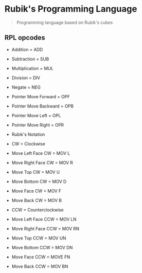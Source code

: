 # Rubik's Programming Language

> Programming language based on Rubik's cubes

## RPL opcodes

 - Addition = ADD
 - Subtraction = SUB
 - Multiplication = MUL
 - Division = DIV
 - Negate = NEG

 - Pointer Move Forward = OPF
 - Pointer Move Backward = OPB
 - Pointer Move Left = OPL
 - Pointer Move Right = OPR

 - Rubik's Notation

 - CW = Clockwise
 - Move Left Face CW = MOV L
 - Move Right Face CW = MOV R
 - Move Top CW = MOV U
 - Move Bottom CW = MOV D
 - Move Face CW = MOV F
 - Move Back CW = MOV B

 - CCW = Counterclockwise
 - Move Left Face CCW = MOV LN
 - Move Right Face CCW = MOV RN
 - Move Top CCW = MOV UN
 - Move Bottom CCW = MOV DN
 - Move Face CCW = MOVE FN
 - Move Back CCW = MOV BN
